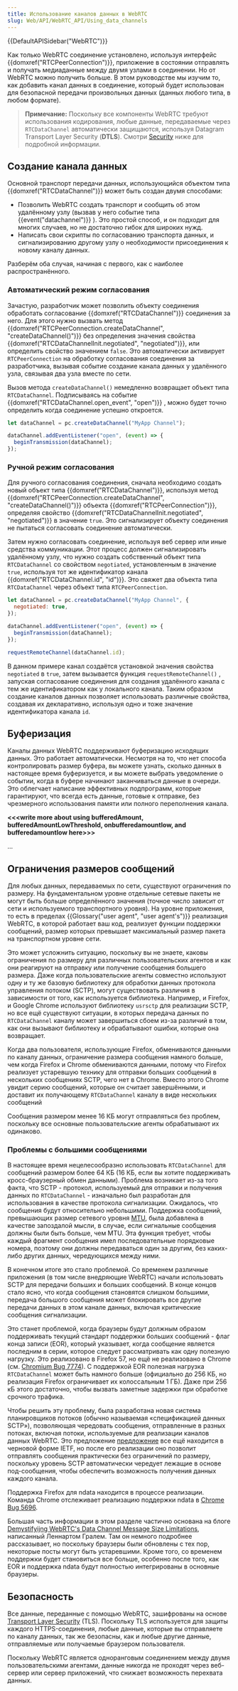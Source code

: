 ```yaml
---
title: Использование каналов данных в WebRTC
slug: Web/API/WebRTC_API/Using_data_channels
---
```


{{DefaultAPISidebar("WebRTC")}}

Как только WebRTC соединение установлено, используя интерфейс {{domxref("RTCPeerConnection")}}, приложение в состоянии отправлять и получать медиаданные между двумя узлами в соединении. Но от WebRTC можно получить больше. В этом руководстве мы изучим то, как добавить канал данных в соединение, который будет использован для безопасной передачи произвольных данных (данных любого типа, в любом формате).

> **Примечание:** Поскольку все компоненты WebRTC требуют использования кодирования, любые данные, передаваемые через `RTCDataChannel` автоматически защищаются, используя Datagram Transport Layer Security (**DTLS**). Смотри [Security](#security) ниже для подробной информации.

## Создание канала данных

Основной транспорт передачи данных, использующийся объектом типа {{domxref("RTCDataChannel")}} может быть создан двумя способами:

- Позволить WebRTC создать транспорт и сообщить об этом удалённому узлу (вызвав у него событие типа {{event("datachannel")}} ). Это простой способ, и он подходит для многих случаев, но не достаточно гибок для широких нужд.
- Написать свои скрипты по согласованию транспорта данных, и сигнализированию другому узлу о необходимости присоединения к новому каналу данных.

Разберём оба случая, начиная с первого, как с наиболее распространённого.

### Автоматический режим согласования

Зачастую, разработчик может позволить объекту соединения обработать согласование {{domxref("RTCDataChannel")}} соединения за него. Для этого нужно вызвать метод {{domxref("RTCPeerConnection.createDataChannel", "createDataChannel()")}} без определения значения свойства {{domxref("RTCDataChannelInit.negotiated", "negotiated")}}, или определить свойство значением `false`. Это автоматически активирует `RTCPeerConnection` на обработку согласования соединения за разработчика, вызывая событие создание канала данных у удалённого узла, связывая два узла вместе по сети.

Вызов метода `createDataChannel()` немедленно возвращает объект типа `RTCDataChannel`. Подписываясь на событие {{domxref("RTCDataChannel.open_event", "open")}} , можно будет точно определить когда соединение успешно откроется.

```js
let dataChannel = pc.createDataChannel("MyApp Channel");

dataChannel.addEventListener("open", (event) => {
  beginTransmission(dataChannel);
});
```

### Ручной режим согласования

Для ручного согласования соединения, сначала необходимо создать новый объект типа {{domxref("RTCDataChannel")}}, используя метод {{domxref("RTCPeerConnection.createDataChannel", "createDataChannel()")}} объекта {{domxref("RTCPeerConnection")}}, определяя свойство {{domxref("RTCDataChannelInit.negotiated", "negotiated")}} в значение `true`. Это сигнализирует объекту соединения не пытаться согласовать соединение автоматически.

Затем нужно согласовать соединение, используя веб сервер или иные средства коммуникации. Этот процесс должен сигнализировать удалённому узлу, что нужно создать собственный объект типа `RTCDataChannel` со свойством `negotiated`, установленным в значение `true`, используя тот же идентификатор канала {{domxref("RTCDataChannel.id", "id")}}. Это свяжет два объекта типа `RTCDataChannel` через объект типа `RTCPeerConnection`.

```js
let dataChannel = pc.createDataChannel("MyApp Channel", {
  negotiated: true,
});

dataChannel.addEventListener("open", (event) => {
  beginTransmission(dataChannel);
});

requestRemoteChannel(dataChannel.id);
```

В данном примере канал создаётся установкой значения свойства `negotiated` в `true`, затем вызывается функция `requestRemoteChannel()` , запуская согласование соединения для создания удалённого канала с тем же идентификатором как у локального канала. Таким образом создание каналов данных позволяет использовать различные свойства, создавая их декларативно, используя одно и тоже значение идентификатора канала `id`.

## Буферизация

Каналы данных WebRTC поддерживают буферизацию исходящих данных. Это работает автоматически. Несмотря на то, что нет способа контролировать размер буфера, вы можете узнать, сколько данных в настоящее время буферизуется, и вы можете выбрать уведомление о событии, когда в буфере начинают заканчиваться данные в очереди. Это облегчает написание эффективных подпрограмм, которые гарантируют, что всегда есть данные, готовые к отправке, без чрезмерного использования памяти или полного переполнения канала.

**<<\<write more about using bufferedAmount, bufferedAmountLowThreshold, onbufferedamountlow, and bufferedamountlow here>>>**

...

## Ограничения размеров сообщений

Для любых данных, передаваемых по сети, существуют ограничения по размеру. На фундаментальном уровне отдельные сетевые пакеты не могут быть больше определённого значения (точное число зависит от сети и используемого транспортного уровня). На уровне приложения, то есть в пределах {{Glossary("user agent", "user agent's")}} реализация WebRTC, в которой работает ваш код, реализует функции поддержки сообщений, размер которых превышает максимальный размер пакета на транспортном уровне сети.

Это может усложнить ситуацию, поскольку вы не знаете, каковы ограничения по размеру для различных пользовательских агентов и как они реагируют на отправку или получение сообщения большего размера. Даже когда пользовательские агенты совместно используют одну и ту же базовую библиотеку для обработки данных протокола управления потоком (SCTP), могут существовать различия в зависимости от того, как используется библиотека. Например, и Firefox, и Google Chrome используют библиотеку `usrsctp` для реализации SCTP, но все ещё существуют ситуации, в которых передача данных по `RTCDataChannel` каналу может завершиться сбоем из-за различий в том, как они вызывают библиотеку и обрабатывают ошибки, которые она возвращает.

Когда два пользователя, использующие Firefox, обмениваются данными по каналу данных, ограничение размера сообщения намного больше, чем когда Firefox и Chrome обмениваются данными, потому что Firefox реализует устаревшую технику для отправки больших сообщений в нескольких сообщениях SCTP, чего нет в Chrome. Вместо этого Chrome увидит серию сообщений, которые он считает завершёнными, и доставит их получающему `RTCDataChannel` каналу в виде нескольких сообщений

Сообщения размером менее 16 КБ могут отправляться без проблем, поскольку все основные пользовательские агенты обрабатывают их одинаково.

### Проблемы с большими сообщениями

В настоящее время нецелесообразно использовать `RTCDataChannel` для сообщений размером более 64 КБ (16 КБ, если вы хотите поддерживать кросс-браузерный обмен данными). Проблема возникает из-за того факта, что SCTP - протокол, используемый для отправки и получения данных по `RTCDataChannel` - изначально был разработан для использования в качестве протокола сигнализации. Ожидалось, что сообщения будут относительно небольшими. Поддержка сообщений, превышающих размер сетевого уровня [MTU](https://ru.wikipedia.org/wiki/Maximum_transmission_unit), была добавлена в качестве запоздалой мысли, в случае, если сигнальные сообщения должны были быть больше, чем MTU. Эта функция требует, чтобы каждый фрагмент сообщения имел последовательные порядковые номера, поэтому они должны передаваться один за другим, без каких-либо других данных, чередующихся между ними.

В конечном итоге это стало проблемой. Со временем различные приложения (в том числе внедряющие WebRTC) начали использовать SCTP для передачи больших и больших сообщений. В конце концов стало ясно, что когда сообщения становятся слишком большими, передача большого сообщения может блокировать все другие передачи данных в этом канале данных, включая критические сообщения сигнализации.

Это станет проблемой, когда браузеры будут должным образом поддерживать текущий стандарт поддержки больших сообщений - флаг конца записи (EOR), который указывает, когда сообщение является последним в серии, которое следует рассматривать как одну полезную нагрузку. Это реализовано в Firefox 57, но ещё не реализовано в Chrome (см. [Chromium Bug 7774](https://bugs.chromium.org/p/webrtc/issues/detail?id=7774)). С поддержкой EOR полезная нагрузка `RTCDataChannel` может быть намного больше (официально до 256 КБ, но реализация Firefox ограничивает их колоссальным 1 ГБ). Даже при 256 кБ этого достаточно, чтобы вызвать заметные задержки при обработке срочного трафика.

Чтобы решить эту проблему, была разработана новая система планировщиков потоков (обычно называемая «спецификацией данных SCTP»), позволяющая чередовать сообщения, отправленные в разных потоках, включая потоки, используемые для реализации каналов данных WebRTC. Это предложение [предложение](https://tools.ietf.org/html/draft-ietf-tsvwg-sctp-ndata) все ещё находится в черновой форме IETF, но после его реализации оно позволит отправлять сообщения практически без ограничений по размеру, поскольку уровень SCTP автоматически чередует лежащие в основе под-сообщения, чтобы обеспечить возможность получения данных каждого канала.

Поддержка Firefox для ndata находится в процессе реализации. Команда Chrome отслеживает реализацию поддержки ndata в [Chrome Bug 5696](https://bugs.chromium.org/p/webrtc/issues/detail?id=5696).

Большая часть информации в этом разделе частично основана на блоге [Demystifyijng WebRTC's Data Channel Message Size Limitations](https://lgrahl.de/articles/demystifying-webrtc-dc-size-limit.html), написанный Леннартом Гралем. Там он немного подробнее рассказывает, но поскольку браузеры были обновлены с тех пор, некоторые посты могут быть устаревшими. Кроме того, со временем поддержки будет становиться все больше, особенно после того, как EOR и поддержка ndata будут полностью интегрированы в основные браузеры.

## Безопасность

Все данные, переданные с помощью WebRTC, зашифрованы на основе [Transport Layer Security](/ru/docs/Web/Security/Transport_Layer_Security) (TLS). Поскольку TLS используется для защиты каждого HTTPS-соединения, любые данные, которые вы отправляете по каналу данных, так же безопасны, как и любые другие данные, отправляемые или получаемые браузером пользователя.

Поскольку WebRTC является одноранговым соединением между двумя пользовательскими агентами, данные никогда не проходят через веб-сервер или сервер приложений, что снижает возможность перехвата данных.
